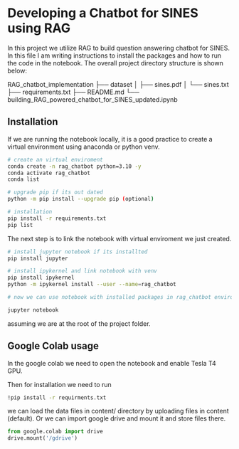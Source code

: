 # Developing a Chatbot for SINES using RAG
In this project we utilize RAG to build question answering chatbot for SINES. In this file I am writing instructions to install the packages
and how to run the code in the notebook. The overall project directory structure is shown below:


RAG_chatbot_implementation
├── dataset
│   ├── sines.pdf
│   └── sines.txt
├── requirements.txt
├── README.md
└── building_RAG_powered_chatbot_for_SINES_updated.ipynb 


## Installation
If we are running the notebook locally, it is a good practice to create a virtual environment using anaconda or python venv.

```bash
# create an virtual enviroment
conda create -n rag_chatbot python=3.10 -y
conda activate rag_chatbot
conda list

# upgrade pip if its out dated
python -m pip install --upgrade pip (optional)

# installation
pip install -r requirements.txt
pip list
```

The next step is to link the notebook with virtual enviroment we just created. 

```bash
# install jupyter notebook if its installted
pip install jupyter

# install ipykernel and link notebook with venv
pip install ipykernel 
python -m ipykernel install --user --name=rag_chatbot

# now we can use notebook with installed packages in rag_chatbot enviroment

jupyter notebook
```
assuming we are at the root of the project folder. 

## Google Colab usage
In the google colab we need to open the notebook and enable Tesla T4 GPU.

Then for installation we need to run
```bash
!pip install -r requirments.txt
```
we can load the data files in content/ directory by uploading files in content (default). Or we can import google drive 
and mount it and store files there.
```python
from google.colab import drive
drive.mount('/gdrive')
```
